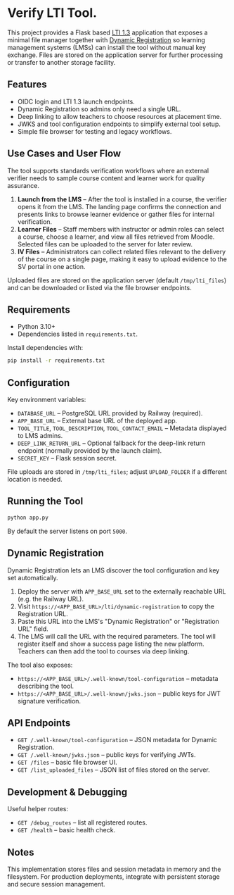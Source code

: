 # Verify LTI Tool.

This project provides a Flask based [LTI 1.3](https://www.imsglobal.org/spec/lti/v1p3/) application that exposes a minimal file
manager together with [Dynamic Registration](https://www.imsglobal.org/spec/lti-dynamic/v1p0/) so learning management systems
(LMSs) can install the tool without manual key exchange. Files are stored on the application server for further processing or
transfer to another storage facility.

## Features

- OIDC login and LTI 1.3 launch endpoints.
- Dynamic Registration so admins only need a single URL.
- Deep linking to allow teachers to choose resources at placement time.
- JWKS and tool configuration endpoints to simplify external tool setup.
- Simple file browser for testing and legacy workflows.

## Use Cases and User Flow

The tool supports standards verification workflows where an external verifier
needs to sample course content and learner work for quality assurance.

1. **Launch from the LMS** – After the tool is installed in a course, the
   verifier opens it from the LMS. The landing page confirms the connection and
   presents links to browse learner evidence or gather files for internal
   verification.
2. **Learner Files** – Staff members with instructor or admin roles can select a
   course, choose a learner, and view all files retrieved from Moodle. Selected
   files can be uploaded to the server for later review.
3. **IV Files** – Administrators can collect related files relevant to the delivery of the course on a single page, making it easy to upload evidence to the SV portal in one action.

Uploaded files are stored on the application server (default `/tmp/lti_files`)
and can be downloaded or listed via the file browser endpoints.

## Requirements

- Python 3.10+
- Dependencies listed in `requirements.txt`.

Install dependencies with:

```bash
pip install -r requirements.txt
```

## Configuration

Key environment variables:

- `DATABASE_URL` – PostgreSQL URL provided by Railway (required).
- `APP_BASE_URL` – External base URL of the deployed app.
- `TOOL_TITLE`, `TOOL_DESCRIPTION`, `TOOL_CONTACT_EMAIL` – Metadata displayed to LMS admins.
- `DEEP_LINK_RETURN_URL` – Optional fallback for the deep-link return endpoint (normally
  provided by the launch claim).
- `SECRET_KEY` – Flask session secret.

File uploads are stored in `/tmp/lti_files`; adjust `UPLOAD_FOLDER` if a different location is needed.

## Running the Tool

```bash
python app.py
```

By default the server listens on port `5000`.

## Dynamic Registration

Dynamic Registration lets an LMS discover the tool configuration and key set automatically.

1. Deploy the server with `APP_BASE_URL` set to the externally reachable URL (e.g. the Railway URL).
2. Visit `https://<APP_BASE_URL>/lti/dynamic-registration` to copy the Registration URL.
3. Paste this URL into the LMS's "Dynamic Registration" or "Registration URL" field.
4. The LMS will call the URL with the required parameters. The tool will register itself and show a success page listing the
   new platform. Teachers can then add the tool to courses via deep linking.

The tool also exposes:

- `https://<APP_BASE_URL>/.well-known/tool-configuration` – metadata describing the tool.
- `https://<APP_BASE_URL>/.well-known/jwks.json` – public keys for JWT signature verification.

## API Endpoints

- `GET /.well-known/tool-configuration` – JSON metadata for Dynamic Registration.
- `GET /.well-known/jwks.json` – public keys for verifying JWTs.
- `GET /files` – basic file browser UI.
- `GET /list_uploaded_files` – JSON list of files stored on the server.

## Development & Debugging

Useful helper routes:

- `GET /debug_routes` – list all registered routes.
- `GET /health` – basic health check.

## Notes

This implementation stores files and session metadata in memory and the filesystem. For production deployments, integrate with persistent storage and secure session management.
